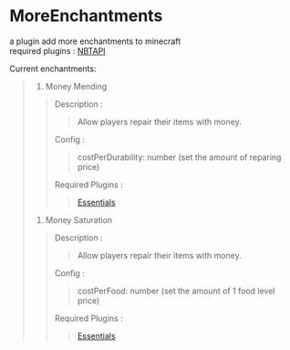 # MoreEnchantments
a plugin add more enchantments to minecraft<br>
required plugins : [NBTAPI](https://github.com/tr7zw/Item-NBT-API)

Current enchantments:
> 1. Money Mending
> > Description :
> > > Allow players repair their items with money.
> > 
> > Config :
> > > costPerDurability: number (set the amount of reparing price)
> > 
> > Required Plugins :
> > > [Essentials](https://www.spigotmc.org/resources/essentialsx.9089/)
> 1. Money Saturation
> > Description :
> > > Allow players repair their items with money.
> >
> > Config :
> > > costPerFood: number (set the amount of 1 food level price)
> >
> > Required Plugins :
> > > [Essentials](https://www.spigotmc.org/resources/essentialsx.9089/)